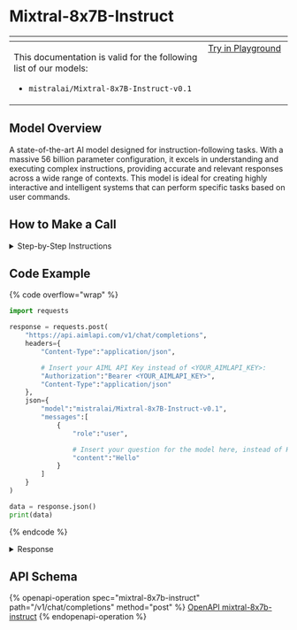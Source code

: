 # Mixtral-8x7B-Instruct

<table data-header-hidden data-full-width="true"><thead><tr><th width="546.4443969726562" valign="top"></th><th width="202.666748046875" valign="top"></th></tr></thead><tbody><tr><td valign="top"><div data-gb-custom-block data-tag="hint" data-style="info" class="hint hint-info"><p>This documentation is valid for the following list of our models:</p><ul><li><code>mistralai/Mixtral-8x7B-Instruct-v0.1</code></li></ul></div></td><td valign="top"><a href="https://aimlapi.com/app/?model=mistralai/Mixtral-8x7B-Instruct-v0.1&#x26;mode=chat" class="button primary">Try in Playground</a></td></tr></tbody></table>

## Model Overview

A state-of-the-art AI model designed for instruction-following tasks. With a massive 56 billion parameter configuration, it excels in understanding and executing complex instructions, providing accurate and relevant responses across a wide range of contexts. This model is ideal for creating highly interactive and intelligent systems that can perform specific tasks based on user commands.

## How to Make a Call

<details>

<summary>Step-by-Step Instructions</summary>

### :digit\_one:  Setup You Can’t Skip

:black\_small\_square:  [**Create an Account**](https://aimlapi.com/app/sign-up): Visit the AI/ML API website and create an account (if you don’t have one yet).\
:black\_small\_square:  [**Generate an API Key**](https://aimlapi.com/app/keys): After logging in, navigate to your account dashboard and generate your API key. Ensure that key is enabled on UI.

### &#x20;:digit\_two:  Copy the code example

Below, you'll find [a code example](Mixtral-8x7B-Instruct-v0.1.md#code-example) that shows how to structure the request. Choose the code snippet in your preferred programming language and copy it into your development environment.

### :digit\_three:  Modify the code example

:black\_small\_square:  Replace `<YOUR_AIMLAPI_KEY>` with your actual AI/ML API key from your account.\
:black\_small\_square:  Insert your question or request into the `content` field—this is what the model will respond to.

### :digit\_four:  <sup><sub><mark style="background-color:yellow;">(Optional)<mark style="background-color:yellow;"><sub></sup> Adjust other optional parameters if needed

Only `model` and `messages` are required parameters for this model (and we’ve already filled them in for you in the example), but you can include optional parameters if needed to adjust the model’s behavior. Below, you can find the corresponding [API schema](Mixtral-8x7B-Instruct-v0.1.md#api-schema), which lists all available parameters along with notes on how to use them.

### :digit\_five:  Run your modified code

Run your modified code in your development environment. Response time depends on various factors, but for simple prompts it rarely exceeds a few seconds.

{% hint style="success" %}
If you need a more detailed walkthrough for setting up your development environment and making a request step by step — feel free to use our [Quickstart guide](../../../quickstart/setting-up.md).
{% endhint %}

</details>

## Code Example

{% code overflow="wrap" %}
```python
import requests

response = requests.post(
    "https://api.aimlapi.com/v1/chat/completions",
    headers={
        "Content-Type":"application/json", 

        # Insert your AIML API Key instead of <YOUR_AIMLAPI_KEY>:
        "Authorization":"Bearer <YOUR_AIMLAPI_KEY>",
        "Content-Type":"application/json"
    },
    json={
        "model":"mistralai/Mixtral-8x7B-Instruct-v0.1",
        "messages":[
            {
                "role":"user",

                # Insert your question for the model here, instead of Hello:
                "content":"Hello"
            }
        ]
    }
)

data = response.json()
print(data)
```
{% endcode %}

<details>

<summary>Response</summary>

{% code overflow="wrap" %}
```json5
{'id': 'npPEmQg-4yUbBN-92d909e708872095', 'object': 'chat.completion', 'choices': [{'index': 0, 'finish_reason': 'stop', 'logprobs': None, 'message': {'role': 'assistant', 'content': ' Hello! How can I help you today? If you have any questions or need assistance with a topic related to mathematics, I will do my best to help you understand. Just let me know what you are working on or what you are curious about.', 'tool_calls': []}}], 'created': 1744191581, 'model': 'mistralai/Mixtral-8x7B-Instruct-v0.1', 'usage': {'prompt_tokens': 11, 'completion_tokens': 66, 'total_tokens': 77}}
```
{% endcode %}

</details>

## API Schema

{% openapi-operation spec="mixtral-8x7b-instruct" path="/v1/chat/completions" method="post" %}
[OpenAPI mixtral-8x7b-instruct](https://raw.githubusercontent.com/aimlapi/api-docs/refs/heads/main/docs/api-references/text-models-llm/Mistral-AI/Mixtral-8x7B-Instruct-v0.1.json)
{% endopenapi-operation %}
